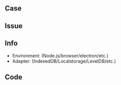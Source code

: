 <!-- REMOVE EVERYTHING WRITTEN IN UPPERCASE -->

<!-- IMPORTANT: 
If you have a common question which cannot be solved with a PR, ask it here https://gitter.im/pubkey/rxdb
-->

## Case
<!-- IS IT A BUG OR A REQUEST FOR A NEW FEATURE?-->

## Issue
<!-- DESCRIBE WHY YOU OPEN THIS ISSUE -->

## Info
- Environment: (Node.js/browser/electron/etc.)
- Adapter: (IndexedDB/Localstorage/LevelDB/etc.)

## Code
<!--
  IF YOU HAVE A BUG, WRITE CODE HERE TO REPRODUCE IT.
  BUGS WONT BE TOUCHED BY THE MAINTAINER UNTIL THERE IS SOME CODE!
  
  HERE IS A PLAYGROUND TO DEMONSTRATE: https://www.webpackbin.com/bins/-KmqQee22Trs1bs1ZFsW
  OR WITHOUT ES6, THIS FIDDLE: https://jsfiddle.net/h8n0awfc/
-->
